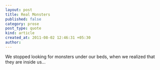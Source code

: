 ```yaml
---
layout: post
title: Real Monsters
published: false
category: prose
post_type: quote
kind: article
created_at: 2011-08-02 12:46:31 +05:30
author:
---
```


We stopped looking for monsters under our beds, when we realized that they are
inside us...
